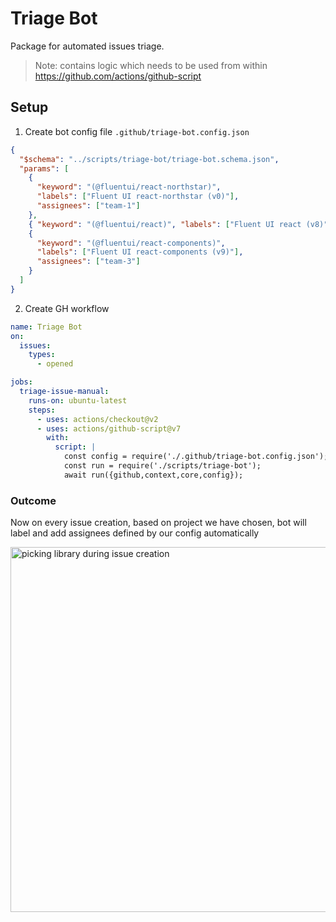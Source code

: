 # Triage Bot

Package for automated issues triage.

> Note: contains logic which needs to be used from within https://github.com/actions/github-script

## Setup

1. Create bot config file `.github/triage-bot.config.json`

```json
{
  "$schema": "../scripts/triage-bot/triage-bot.schema.json",
  "params": [
    {
      "keyword": "(@fluentui/react-northstar)",
      "labels": ["Fluent UI react-northstar (v0)"],
      "assignees": ["team-1"]
    },
    { "keyword": "(@fluentui/react)", "labels": ["Fluent UI react (v8)"], "assignees": ["team-2"] },
    {
      "keyword": "(@fluentui/react-components)",
      "labels": ["Fluent UI react-components (v9)"],
      "assignees": ["team-3"]
    }
  ]
}
```

2. Create GH workflow

```yml
name: Triage Bot
on:
  issues:
    types:
      - opened

jobs:
  triage-issue-manual:
    runs-on: ubuntu-latest
    steps:
      - uses: actions/checkout@v2
      - uses: actions/github-script@v7
        with:
          script: |
            const config = require('./.github/triage-bot.config.json');
            const run = require('./scripts/triage-bot');
            await run({github,context,core,config});
```

### Outcome

Now on every issue creation, based on project we have chosen, bot will label and add assignees defined by our config automatically

<img width="584" alt="picking library during issue creation" src="https://user-images.githubusercontent.com/1223799/191800000-f73df978-b389-4218-9da7-288cacd32874.png">
